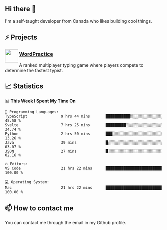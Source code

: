 <h2>Hi there 👋</h2>

<p>I'm a self-taught developer from Canada who likes building cool things.</p>

<h2>⚡ Projects</h2>

<img align="left" src="https://i.imgur.com/6RT8VFO.png" width="42" height="42" />
<h3><a target="_blank" href="https://wordpractice.io/">WordPractice</a></h3>
<p>A ranked multiplayer typing game where players compete to determine the fastest typist.</p>

<h2>📈 Statistics</h2>

<!--START_SECTION:waka-->
📊 **This Week I Spent My Time On** 

```text
💬 Programming Languages: 
TypeScript               9 hrs 44 mins       ███████████░░░░░░░░░░░░░░   45.58 % 
Svelte                   7 hrs 25 mins       █████████░░░░░░░░░░░░░░░░   34.74 % 
Python                   2 hrs 50 mins       ███░░░░░░░░░░░░░░░░░░░░░░   13.26 % 
Java                     39 mins             █░░░░░░░░░░░░░░░░░░░░░░░░   03.07 % 
JSON                     27 mins             █░░░░░░░░░░░░░░░░░░░░░░░░   02.16 % 

🔥 Editors: 
VS Code                  21 hrs 22 mins      █████████████████████████   100.00 % 

💻 Operating System: 
Mac                      21 hrs 22 mins      █████████████████████████   100.00 % 
```


<!--END_SECTION:waka-->

<h2>📫 How to contact me</h2>

You can contact me through the email in my Github profile.

